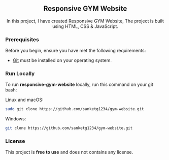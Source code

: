 <div align="center">
  <br />

  <h2 align="center">Responsive GYM Website</h2>

  In this project, I have created Responsive GYM Website, The project is built using HTML, CSS & JavaScript.

</div>

### Prerequisites

Before you begin, ensure you have met the following requirements:

* [Git](https://git-scm.com/downloads "Download Git") must be installed on your operating system.

### Run Locally

To run **responsive-gym-website** locally, run this command on your git bash:

Linux and macOS:

```bash
sudo git clone https://github.com/sanketg1234/gym-website.git
```

Windows:

```bash
git clone https://github.com/sanketg1234/gym-website.git
```


### License

This project is **free to use** and does not contains any license.
